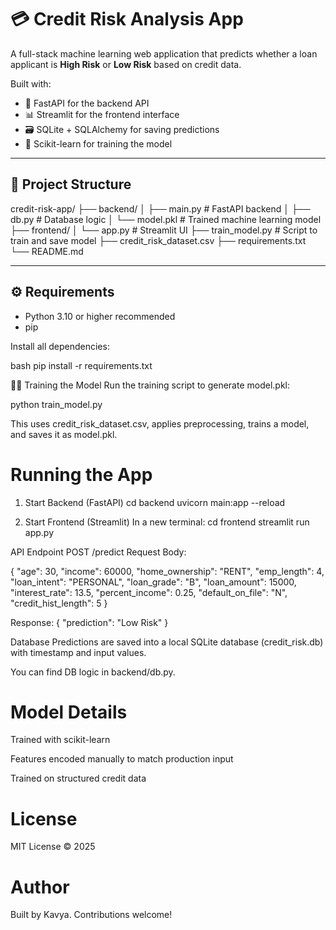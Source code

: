 # 💳 Credit Risk Analysis App

A full-stack machine learning web application that predicts whether a loan applicant is **High Risk** or **Low Risk** based on credit data.

Built with:
- 🧠 FastAPI for the backend API
- 📊 Streamlit for the frontend interface
- 🗃️ SQLite + SQLAlchemy for saving predictions
- 🤖 Scikit-learn for training the model

---

## 📁 Project Structure

credit-risk-app/
├── backend/
│ ├── main.py # FastAPI backend
│ ├── db.py # Database logic
│ └── model.pkl # Trained machine learning model
├── frontend/
│ └── app.py # Streamlit UI
├── train_model.py # Script to train and save model
├── credit_risk_dataset.csv
├── requirements.txt
└── README.md


---

## ⚙️ Requirements

- Python 3.10 or higher recommended
- pip

Install all dependencies:

bash
pip install -r requirements.txt

🏋️‍♂️ Training the Model
Run the training script to generate model.pkl:

python train_model.py

This uses credit_risk_dataset.csv, applies preprocessing, trains a model, and saves it as model.pkl.


# Running the App
1. Start Backend (FastAPI)
cd backend
uvicorn main:app --reload

2. Start Frontend (Streamlit)
In a new terminal:
cd frontend
streamlit run app.py

 API Endpoint
POST /predict
Request Body:

{
  "age": 30,
  "income": 60000,
  "home_ownership": "RENT",
  "emp_length": 4,
  "loan_intent": "PERSONAL",
  "loan_grade": "B",
  "loan_amount": 15000,
  "interest_rate": 13.5,
  "percent_income": 0.25,
  "default_on_file": "N",
  "credit_hist_length": 5
}

Response:
{
  "prediction": "Low Risk"
}

Database
Predictions are saved into a local SQLite database (credit_risk.db) with timestamp and input values.

You can find DB logic in backend/db.py.


# Model Details
Trained with scikit-learn

Features encoded manually to match production input

Trained on structured credit data

# License
MIT License © 2025

# Author
Built by Kavya. Contributions welcome!

